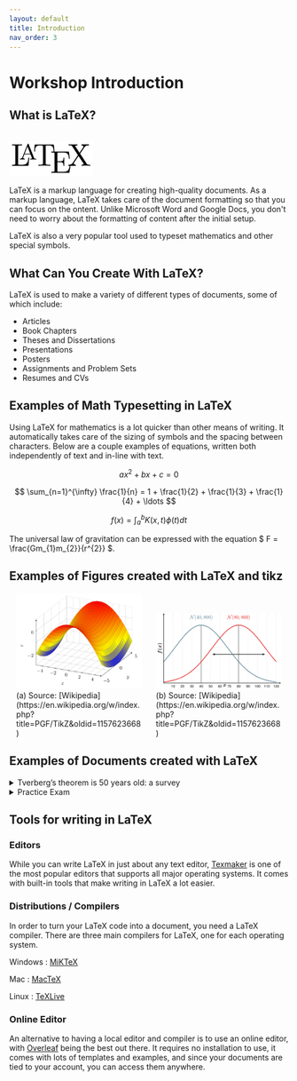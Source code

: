 ```yaml
---
layout: default
title: Introduction
nav_order: 3
---
```


<!-- Allows LaTeX-like Math -->
<script type="text/x-mathjax-config">
MathJax.Hub.Config({
    tex2jax: {
    skipTags: ['script', 'noscript', 'style', 'textarea', 'pre'],
    inlineMath: [['$','$']],
    displayAlign: 'center',
    }
});
</script>

<script>
MathJax = {
  tex: {
    inlineMath: [['$', '$'], ['\\(', '\\)']]
  },
  chtml: {
    scale: 1
  }
};
</script>
<script id="MathJax-script" async
  src="https://cdn.jsdelivr.net/npm/mathjax@3/es5/tex-chtml.js">
</script>

# Workshop Introduction

<!-- Follow along with the introductory video, slides, or text below.

<iframe height="416" width="100%" allowfullscreen frameborder=0 src="https://echo360.ca/media/eda1d592-eb4e-453d-bd23-0e1a84800ee0/public?autoplay=false&automute=false"></iframe>
[View original here.](https://echo360.ca/media/eda1d592-eb4e-453d-bd23-0e1a84800ee0/public) -->

## What is LaTeX?

<br>

<img width="30%" alt="latex logo" src="assets/img/introduction/LaTeXlogo.png">

LaTeX is a markup language for creating high-quality documents. As a markup language, LaTeX takes care of the document formatting so that you can focus on the ontent. Unlike Microsoft Word and Google Docs, you don't need to worry about the formatting of content after the initial setup.

LaTeX is also a very popular tool used to typeset mathematics and other special symbols.

## What Can You Create With LaTeX?

LaTeX is used to make a variety of different types of documents, some of which include:
- Articles
- Book Chapters
- Theses and Dissertations
- Presentations
- Posters
- Assignments and Problem Sets
- Resumes and CVs

## Examples of Math Typesetting in LaTeX    

Using LaTeX for mathematics is a lot quicker than other means of writing. It automatically takes care of the sizing of symbols and the spacing between characters. Below are a couple examples of equations, written both independently of text and in-line with text.

<div class="code-example">

$$ax^2 + bx + c = 0$$


$$ \sum_{n=1}^{\infty} \frac{1}{n} = 1 + \frac{1}{2} + \frac{1}{3} + \frac{1}{4} + \ldots $$


$$ f(x) = \int_{a}^{b}K(x,t)\phi(t)dt $$


The universal law of gravitation can be expressed with the equation $ F = \frac{Gm_{1}m_{2}}{r^{2}} $.

</div>

## Examples of Figures created with LaTeX and tikz

<div style="display: flex; justify-content: space-around; align-items: baseline" class="code-example">

<div style="width: 45%" markdown="1">
  <img width="100%" src="assets/img/introduction/tikz1.svg" alt="hypersurface rendering figure made with tikz">
  (a) Source: [Wikipedia](https://en.wikipedia.org/w/index.php?title=PGF/TikZ&oldid=1157623668)
</div>

<div style="width: 45%" markdown="1">
  <img width="100%" src="assets/img/introduction/tikz2.svg" alt="Plot of two normal distributed variables with big variance made with tikz">
  (b) Source: [Wikipedia](https://en.wikipedia.org/w/index.php?title=PGF/TikZ&oldid=1157623668)
</div>

</div>

## Examples of Documents created with LaTeX

<details markdown="1">
<summary>Tverberg’s theorem is 50 years old: a survey</summary>
<embed height="800" width="100%" src="https://arxiv.org/pdf/1712.06119.pdf">
[See original](https://arxiv.org/pdf/1712.06119.pdf)
</details>

<details markdown="1">
<summary>Practice Exam</summary>
<embed height="800" width="100%" src="assets/docs/ExampleDocument2.pdf">
[See original](assets/docs/ExampleDocument2.pdf)
</details>

## Tools for writing in LaTeX

### Editors
While you can write LaTeX in just about any text editor, [Texmaker](https://www.xm1math.net/texmaker/) is one of the most popular editors that supports all major operating systems. It comes with built-in tools that make writing in LaTeX a lot easier. 

### Distributions / Compilers
In order to turn your LaTeX code into a document, you need a LaTeX compiler. There are three main compilers for LaTeX, one for each operating system.

Windows
: [MiKTeX](https://miktex.org/)

Mac
: [MacTeX](https://www.tug.org/mactex/)

Linux
: [TeXLive](https://www.tug.org/texlive/)

### Online Editor
An alternative to having a local editor and compiler is to use an online editor, with [Overleaf](https://www.overleaf.com/) being the best out there. It requires no installation to use, it comes with lots of templates and examples, and since your documents are tied to your account, you can access them anywhere.